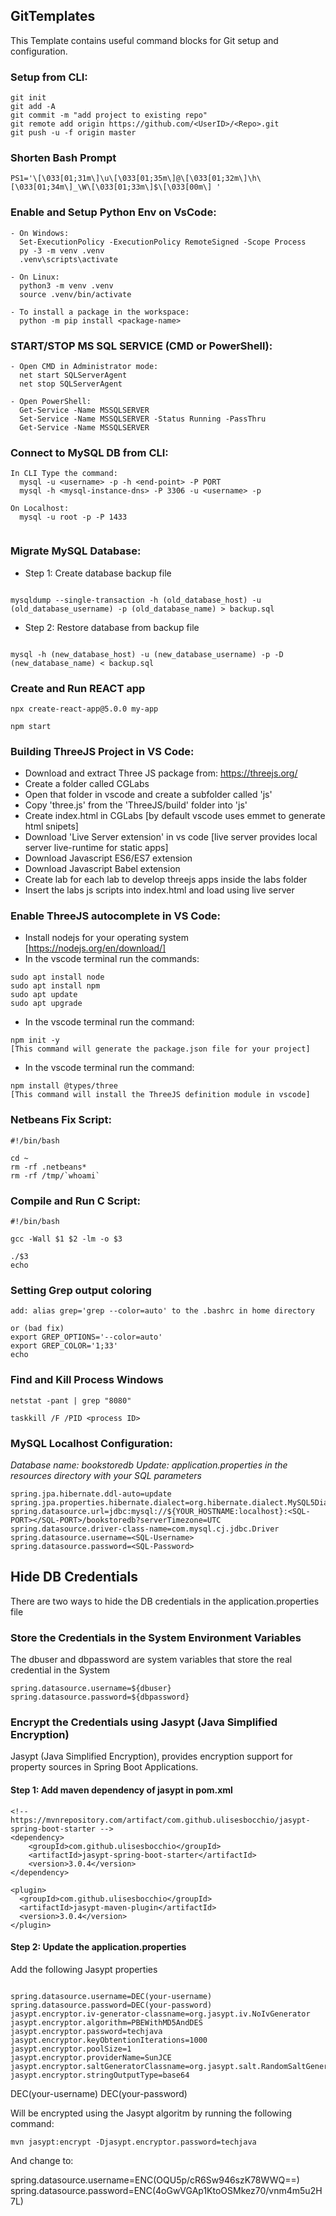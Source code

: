 ## GitTemplates

This Template contains useful command blocks for Git setup and configuration.
  
### <Repo> Setup from CLI:

```
git init
git add -A
git commit -m "add project to existing repo"
git remote add origin https://github.com/<UserID>/<Repo>.git
git push -u -f origin master
```

### Shorten Bash Prompt
```
PS1='\[\033[01;31m\]\u\[\033[01;35m\]@\[\033[01;32m\]\h\[\033[01;34m\]_\W\[\033[01;33m\]$\[\033[00m\] '
```

### Enable and Setup Python Env on VsCode:

```
- On Windows:
  Set-ExecutionPolicy -ExecutionPolicy RemoteSigned -Scope Process 
  py -3 -m venv .venv    
  .venv\scripts\activate

- On Linux:
  python3 -m venv .venv    
  source .venv/bin/activate

- To install a package in the workspace:
  python -m pip install <package-name>
```

### START/STOP MS SQL SERVICE (CMD or PowerShell):

```
- Open CMD in Administrator mode:
  net start SQLServerAgent
  net stop SQLServerAgent    

- Open PowerShell:
  Get-Service -Name MSSQLSERVER
  Set-Service -Name MSSQLSERVER -Status Running -PassThru
  Get-Service -Name MSSQLSERVER

```
  
### Connect to MySQL DB from CLI:

```
In CLI Type the command:
  mysql -u <username> -p -h <end-point> -P PORT
  mysql -h <mysql-instance-dns> -P 3306 -u <username> -p

On Localhost:
  mysql -u root -p -P 1433
  
```

### Migrate MySQL Database:

* Step 1: Create database backup file
```

mysqldump --single-transaction -h (old_database_host) -u (old_database_username) -p (old_database_name) > backup.sql

```
* Step 2: Restore database from backup file
```

mysql -h (new_database_host) -u (new_database_username) -p -D (new_database_name) < backup.sql

```

### Create and Run REACT app

```
npx create-react-app@5.0.0 my-app

npm start
```

### Building ThreeJS Project in VS Code:

* Download and extract Three JS package from: https://threejs.org/
* Create a folder called CGLabs
* Open that folder in vscode and create a subfolder called 'js'
* Copy 'three.js' from the 'ThreeJS/build' folder into 'js'
* Create index.html in CGLabs [by default vscode uses emmet to generate html snipets]
* Download 'Live Server extension' in vs code [live server provides local server live-runtime for static apps]
* Download Javascript ES6/ES7 extension
* Download Javascript Babel extension
* Create lab for each lab to develop threejs apps inside the labs folder
* Insert the labs js scripts into index.html and load using live server


### Enable ThreeJS autocomplete in VS Code:

* Install nodejs for your operating system [https://nodejs.org/en/download/]
* In the vscode terminal run the commands:
```
sudo apt install node
sudo apt install npm
sudo apt update
sudo apt upgrade
```
* In the vscode terminal run the command:  
```
npm init -y
[This command will generate the package.json file for your project]
```
* In the vscode terminal run the command:  
```
npm install @types/three 
[This command will install the ThreeJS definition module in vscode]
```
### Netbeans Fix Script:
```
#!/bin/bash

cd ~
rm -rf .netbeans*
rm -rf /tmp/`whoami`
```

### Compile and Run C Script:
```
#!/bin/bash

gcc -Wall $1 $2 -lm -o $3

./$3
echo
```
### Setting Grep output coloring
```
add: alias grep='grep --color=auto' to the .bashrc in home directory

or (bad fix)
export GREP_OPTIONS='--color=auto'
export GREP_COLOR='1;33'
echo
```

### Find and Kill Process Windows
```
netstat -pant | grep "8080"

taskkill /F /PID <process ID>
```


### MySQL Localhost Configuration:
*Database name: bookstoredb*
*Update: application.properties in the resources directory with your SQL parameters*
```
spring.jpa.hibernate.ddl-auto=update
spring.jpa.properties.hibernate.dialect=org.hibernate.dialect.MySQL5Dialect
spring.datasource.url=jdbc:mysql://${YOUR_HOSTNAME:localhost}:<SQL-PORT></SQL-PORT>/bookstoredb?serverTimezone=UTC
spring.datasource.driver-class-name=com.mysql.cj.jdbc.Driver
spring.datasource.username=<SQL-Username>
spring.datasource.password=<SQL-Password>
```
## Hide DB Credentials

There are two ways to hide the DB credentials in the application.properties file
  
### Store the Credentials in the System Environment Variables

The dbuser and dbpassword are system variables that store the real credential in the System

```
spring.datasource.username=${dbuser}
spring.datasource.password=${dbpassword}
```

### Encrypt the Credentials using Jasypt (Java Simplified Encryption)

Jasypt (Java Simplified Encryption), provides encryption support for property sources in Spring Boot Applications.

#### Step 1: Add maven dependency of jasypt in pom.xml 

```
<!-- https://mvnrepository.com/artifact/com.github.ulisesbocchio/jasypt-spring-boot-starter -->
<dependency>
    <groupId>com.github.ulisesbocchio</groupId>
    <artifactId>jasypt-spring-boot-starter</artifactId>
    <version>3.0.4</version>
</dependency>

<plugin>
  <groupId>com.github.ulisesbocchio</groupId>
  <artifactId>jasypt-maven-plugin</artifactId>
  <version>3.0.4</version>
</plugin>
```

#### Step 2: Update the application.properties
Add the following Jasypt properties

```

spring.datasource.username=DEC(your-username)
spring.datasource.password=DEC(your-password)
jasypt.encryptor.iv-generator-classname=org.jasypt.iv.NoIvGenerator
jasypt.encryptor.algorithm=PBEWithMD5AndDES
jasypt.encryptor.password=techjava
jasypt.encryptor.keyObtentionIterations=1000
jasypt.encryptor.poolSize=1
jasypt.encryptor.providerName=SunJCE
jasypt.encryptor.saltGeneratorClassname=org.jasypt.salt.RandomSaltGenerator
jasypt.encryptor.stringOutputType=base64
```

DEC(your-username)
DEC(your-password)

Will be encrypted using the Jasypt algoritm by running the following command:

```
mvn jasypt:encrypt -Djasypt.encryptor.password=techjava
```

And change to:

spring.datasource.username=ENC(OQU5p/cR6Sw946szK78WWQ==)
spring.datasource.password=ENC(4oGwVGAp1KtoOSMkez70/vnm4m5u2H7L)
